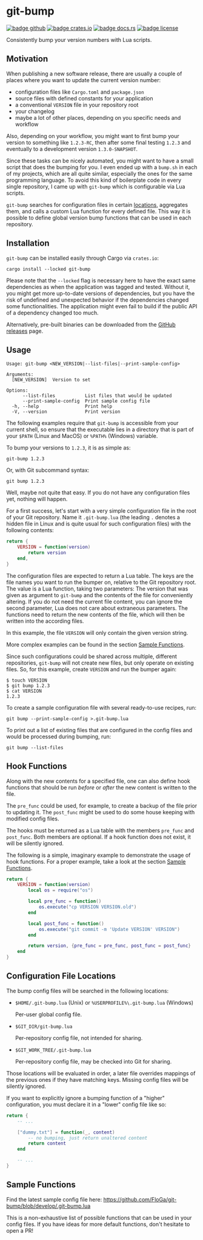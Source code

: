 # git-bump

[![badge github]][url github]
[![badge crates.io]][url crates.io]
[![badge docs.rs]][url docs.rs]
[![badge license]][url license]

[badge github]: https://img.shields.io/badge/github-FloGa%2Fgit--bump-green
[badge crates.io]: https://img.shields.io/crates/v/git-bump
[badge docs.rs]: https://img.shields.io/docsrs/git-bump
[badge license]: https://img.shields.io/crates/l/git-bump

[url github]: https://github.com/FloGa/git-bump
[url crates.io]: https://crates.io/crates/git-bump
[url docs.rs]: https://docs.rs/git-bump
[url license]: https://github.com/FloGa/git-bump/blob/develop/LICENSE

Consistently bump your version numbers with Lua scripts.

## Motivation

When publishing a new software release, there are usually a couple of places
where you want to update the current version number:

-   configuration files like `Cargo.toml` and `package.json`
-   source files with defined constants for your application
-   a conventional `VERSION` file in your repository root
-   your changelog
-   maybe a lot of other places, depending on you specific needs and workflow

Also, depending on your workflow, you might want to first bump your version to
something like `1.2.3-RC`, then after some final testing `1.2.3` and
eventually to a development version `1.3.0-SNAPSHOT`.

Since these tasks can be nicely automated, you might want to have a small
script that does the bumping for you. I even ended up with a `bump.sh` in each
of my projects, which are all quite similar, especially the ones for the same
programming language. To avoid this kind of boilerplate code in every single
repository, I came up with `git-bump` which is configurable via Lua scripts.

`git-bump` searches for configuration files in certain
[locations](#configuration-file-locations), aggregates them, and calls a
custom Lua function for every defined file. This way it is possible to define
global version bump functions that can be used in each repository.

## Installation

`git-bump` can be installed easily through Cargo via `crates.io`:

```shell script
cargo install --locked git-bump
```

Please note that the `--locked` flag is necessary here to have the exact same
dependencies as when the application was tagged and tested. Without it, you
might get more up-to-date versions of dependencies, but you have the risk of
undefined and unexpected behavior if the dependencies changed some
functionalities. The application might even fail to build if the public API of
a dependency changed too much.

Alternatively, pre-built binaries can be downloaded from the [GitHub
releases][gh-releases] page.

[gh-releases]: https://github.com/FloGa/git-bump/releases

## Usage

<!--% !cargo --quiet run -- --help | tail -n+3 %-->

```text
Usage: git-bump <NEW_VERSION|--list-files|--print-sample-config>

Arguments:
  [NEW_VERSION]  Version to set

Options:
      --list-files           List files that would be updated
      --print-sample-config  Print sample config file
  -h, --help                 Print help
  -V, --version              Print version
```

The following examples require that `git-bump` is accessible from your current
shell, so ensure that the executable lies in a directory that is part of your
`$PATH` (Linux and MacOS) or `%PATH%` (Windows) variable.

To bump your versions to `1.2.3`, it is as simple as:

```shell script
git-bump 1.2.3
```

Or, with Git subcommand syntax:

```shell script
git bump 1.2.3
```

Well, maybe not quite that easy. If you do not have any configuration files
yet, nothing will happen.

For a first success, let's start with a very simple configuration file in the
root of your Git repository. Name it `.git-bump.lua` (the leading `.` denotes
a hidden file in Linux and is quite usual for such configuration files) with
the following contents:

```lua
return {
    VERSION = function(version)
        return version
    end,
}
```

The configuration files are expected to return a Lua table. The keys are the
file names you want to run the bumper on, relative to the Git repository root.
The value is a Lua function, taking two parameters: The version that was given
as argument to `git-bump` and the contents of the file for conveniently
altering. If you do not need the current file content, you can ignore the
second parameter, Lua does not care about extraneous parameters. The functions
need to return the new contents of the file, which will then be written into
the according files.

In this example, the file `VERSION` will only contain the given version string.

More complex examples can be found in the section [Sample
Functions](#sample-functions).

Since such configurations could be shared across multiple, different
repositories, `git-bump` will not create new files, but only operate on
existing files. So, for this example, create `VERSION` and run the bumper
again:

```text
$ touch VERSION
$ git bump 1.2.3
$ cat VERSION
1.2.3
```

To create a sample configuration file with several ready-to-use recipes, run:

```shell script
git bump --print-sample-config >.git-bump.lua
```

To print out a list of existing files that are configured in the config files
and would be processed during bumping, run:

```shell script
git bump --list-files
```

## Hook Functions

Along with the new contents for a specified file, one can also define hook
functions that should be run *before* or *after* the new content is written to
the file.

The `pre_func` could be used, for example, to create a backup of the file
prior to updating it. The `post_func` might be used to do some house keeping
with modified config files.

The hooks must be returned as a Lua table with the members `pre_func` and
`post_func`. Both members are optional. If a hook function does not exist, it
will be silently ignored.

The following is a simple, imaginary example to demonstrate the usage of hook
functions. For a proper example, take a look at the section [Sample
Functions](#sample-functions).

```lua
return {
    VERSION = function(version)
        local os = require("os")

        local pre_func = function()
            os.execute("cp VERSION VERSION.old")
        end

        local post_func = function()
            os.execute("git commit -m 'Update VERSION' VERSION")
        end

        return version, {pre_func = pre_func, post_func = post_func}
    end
}
```

## Configuration File Locations

The bump config files will be searched in the following locations:

-   `$HOME/.git-bump.lua` (Unix) or `%USERPROFILE%\.git-bump.lua` (Windows)

    Per-user global config file.

-   `$GIT_DIR/git-bump.lua`

    Per-repository config file, not intended for sharing.

-   `$GIT_WORK_TREE/.git-bump.lua`

    Per-repository config file, may be checked into Git for sharing.

Those locations will be evaluated in order, a later file overrides mappings of
the previous ones if they have matching keys. Missing config files will be
silently ignored.

If you want to explicitly ignore a bumping function of a "higher"
configuration, you must declare it in a "lower" config file like so:

```lua
return {
    -- ...

    ["dummy.txt"] = function(_, content)
        -- no bumping, just return unaltered content
        return content
    end

    -- ...
}
```

## Sample Functions

Find the latest sample config file here: 
<https://github.com/FloGa/git-bump/blob/develop/.git-bump.lua>

This is a non-exhaustive list of possible functions that can be used in your
config files. If you have ideas for more default functions, don't hesitate to
open a PR!
